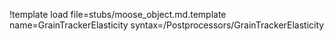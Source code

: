 !template load file=stubs/moose_object.md.template name=GrainTrackerElasticity syntax=/Postprocessors/GrainTrackerElasticity